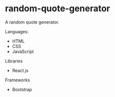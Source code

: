 # random-quote-generator
A random quote generator.

Languages:
+ HTML
+ CSS
+ JavaScript

Libraries
+ React.js

Frameworks
+ Bootstrap
